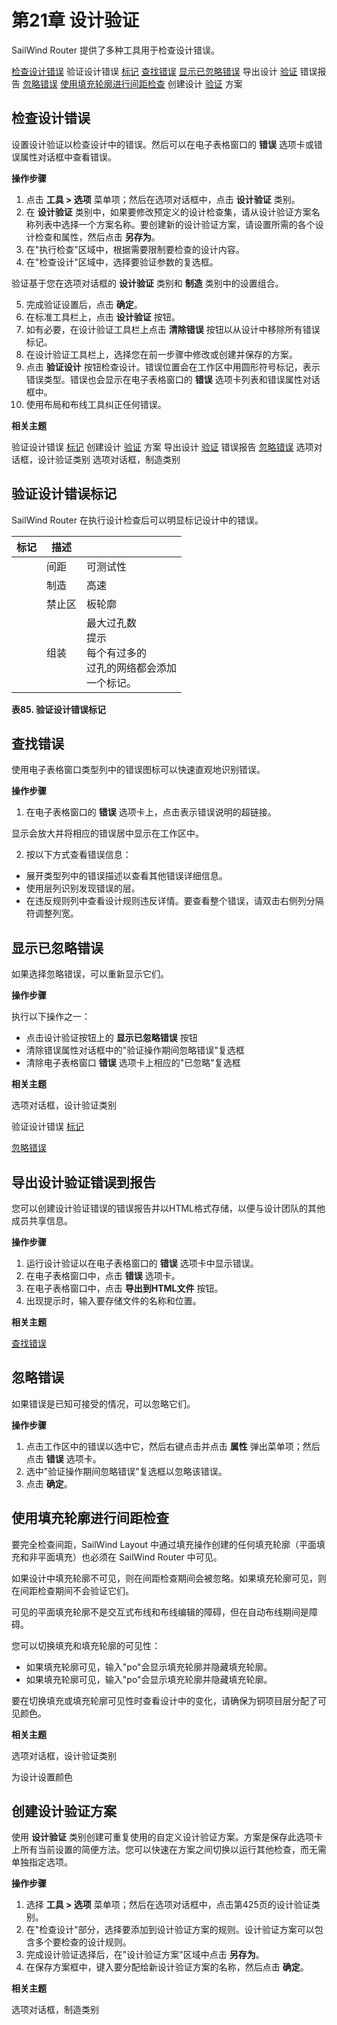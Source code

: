 # 第21章 设计验证
SailWind Router 提供了多种工具用于检查设计错误。

[检查设计错误](#page-0-0) 验证设计错误 [标记](#page-1-0) [查找错误](#page-1-1) [显示已忽略错误](#page-2-0) 导出设计 [验证](#page-2-1) 错误报告 [忽略错误](#page-3-0) [使用填充轮廓进行间距检查](#page-3-1) 创建设计 [验证](#page-3-2) 方案

## 检查设计错误
设置设计验证以检查设计中的错误。然后可以在电子表格窗口的 **错误** 选项卡或错误属性对话框中查看错误。

**操作步骤**

1. 点击 **工具 > 选项** 菜单项；然后在选项对话框中，点击 **设计验证** 类别。
2. 在 **设计验证** 类别中，如果要修改预定义的设计检查集，请从设计验证方案名称列表中选择一个方案名称。要创建新的设计验证方案，请设置所需的各个设计检查和属性，然后点击 **另存为**。
3. 在"执行检查"区域中，根据需要限制要检查的设计内容。
4. 在"检查设计"区域中，选择要验证参数的复选框。

验证基于您在选项对话框的 **设计验证** 类别和 **制造** 类别中的设置组合。

5. 完成验证设置后，点击 **确定**。
6. 在标准工具栏上，点击 **设计验证** 按钮。
7. 如有必要，在设计验证工具栏上点击 **清除错误** 按钮以从设计中移除所有错误标记。
8. 在设计验证工具栏上，选择您在前一步骤中修改或创建并保存的方案。
9. 点击 **验证设计** 按钮检查设计。错误位置会在工作区中用圆形符号标记，表示错误类型。错误也会显示在电子表格窗口的 **错误** 选项卡列表和错误属性对话框中。
10. 使用布局和布线工具纠正任何错误。

**相关主题**

验证设计错误 [标记](#page-1-0) 创建设计 [验证](#page-3-2) 方案 导出设计 [验证](#page-2-1) 错误报告 [忽略错误](#page-3-0) 选项对话框，设计验证类别 选项对话框，制造类别

## 验证设计错误标记
SailWind Router 在执行设计检查后可以明显标记设计中的错误。

| 标记 | 描述 |                                                                                          |
|------|------|------------------------------------------------------------------------------------------|
|      | 间距 | 可测试性                                                                              |
|      | 制造 | 高速                                                                               |
|      | 禁止区 | 板轮廓                                                                            |
|      | 组装 | 最大过孔数<br>提示<br>每个有过多的<br>过孔的网络都会添加<br>一个标记。 |

**表85. 验证设计错误标记**

## 查找错误
使用电子表格窗口类型列中的错误图标可以快速直观地识别错误。

**操作步骤**

1. 在电子表格窗口的 **错误** 选项卡上，点击表示错误说明的超链接。

显示会放大并将相应的错误居中显示在工作区中。

2. 按以下方式查看错误信息：

- 展开类型列中的错误描述以查看其他错误详细信息。
- 使用层列识别发现错误的层。
- 在违反规则列中查看设计规则违反详情。要查看整个错误，请双击右侧列分隔符调整列宽。

## 显示已忽略错误
如果选择忽略错误，可以重新显示它们。

**操作步骤**

执行以下操作之一：

- 点击设计验证按钮上的 **显示已忽略错误** 按钮
- 清除错误属性对话框中的"验证操作期间忽略错误"复选框
- 清除电子表格窗口 **错误** 选项卡上相应的"已忽略"复选框

**相关主题**

选项对话框，设计验证类别

验证设计错误 [标记](#page-1-0)

[忽略错误](#page-3-0)

## 导出设计验证错误到报告
您可以创建设计验证错误的错误报告并以HTML格式存储，以便与设计团队的其他成员共享信息。

**操作步骤**

1. 运行设计验证以在电子表格窗口的 **错误** 选项卡中显示错误。
2. 在电子表格窗口中，点击 **错误** 选项卡。
3. 在电子表格窗口中，点击 **导出到HTML文件** 按钮。
4. 出现提示时，输入要存储文件的名称和位置。

**相关主题**

[查找错误](#page-1-1)

## 忽略错误
如果错误是已知可接受的情况，可以忽略它们。

**操作步骤**

1. 点击工作区中的错误以选中它，然后右键点击并点击 **属性** 弹出菜单项；然后点击 **错误** 选项卡。
2. 选中"验证操作期间忽略错误"复选框以忽略该错误。
3. 点击 **确定**。

## 使用填充轮廓进行间距检查
要完全检查间距，SailWind Layout 中通过填充操作创建的任何填充轮廓（平面填充和非平面填充）也必须在 SailWind Router 中可见。

如果设计中填充轮廓不可见，则在间距检查期间会被忽略。如果填充轮廓可见，则在间距检查期间不会验证它们。

可见的平面填充轮廓不是交互式布线和布线编辑的障碍，但在自动布线期间是障碍。

您可以切换填充和填充轮廓的可见性：

- 如果填充轮廓可见，输入"po"会显示填充轮廓并隐藏填充轮廓。
- 如果填充轮廓可见，输入"po"会显示填充轮廓并隐藏填充轮廓。

要在切换填充或填充轮廓可见性时查看设计中的变化，请确保为铜项目层分配了可见颜色。

**相关主题**

选项对话框，设计验证类别

为设计设置颜色

## 创建设计验证方案
使用 **设计验证** 类别创建可重复使用的自定义设计验证方案。方案是保存此选项卡上所有当前设置的简便方法。您可以快速在方案之间切换以运行其他检查，而无需单独指定选项。

**操作步骤**

1. 选择 **工具 > 选项** 菜单项；然后在选项对话框中，点击第425页的设计验证类别。
2. 在"检查设计"部分，选择要添加到设计验证方案的规则。设计验证方案可以包含多个要检查的设计规则。
3. 完成设计验证选择后，在"设计验证方案"区域中点击 **另存为**。
4. 在保存方案框中，键入要分配给新设计验证方案的名称，然后点击 **确定**。

**相关主题**

选项对话框，制造类别